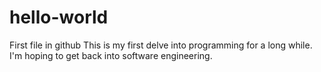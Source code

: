 # hello-world
First file in github
This is my first delve into programming for a long while. I'm hoping to get back into software engineering.
